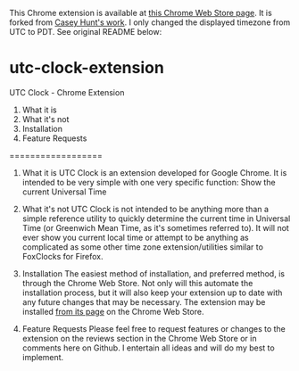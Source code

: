 This Chrome extension is available at [this Chrome Web Store page](https://chrome.google.com/webstore/detail/gmtpdt-clock/lgdnjepnpolacalonncgggfnkhjgckgf). It is forked from [Casey Hunt's work](https://github.com/caseymhunt/utc-clock-extension). I only changed the displayed timezone from UTC to PDT. See original README below:

utc-clock-extension
===================

UTC Clock - Chrome Extension

1. What it is
2. What it's not
3. Installation
4. Feature Requests

==================

1. What it is
UTC Clock is an extension developed for Google Chrome. It is intended to be very simple with one very specific function:
Show the current Universal Time

2. What it's not
UTC Clock is not intended to be anything more than a simple reference utility to quickly determine the current time in Universal Time (or Greenwich Mean Time, as it's sometimes referred to). It will not ever show you current local time or attempt to be anything as complicated as some other time zone extension/utilities similar to FoxClocks for Firefox. 

3. Installation
The easiest method of installation, and preferred method, is through the Chrome Web Store. Not only will this automate the installation process, but it will also keep your extension up to date with any future changes that may be necessary. The extension may be installed [from its page](https://chrome.google.com/webstore/detail/gmtutc-clock/lkiboebkhioapbcogmjkkjbpgbgjlodj) on the Chrome Web Store.

4. Feature Requests
Please feel free to request features or changes to the extension on the reviews section in the Chrome Web Store or in comments here on Github. I entertain all ideas and will do my best to implement. 
